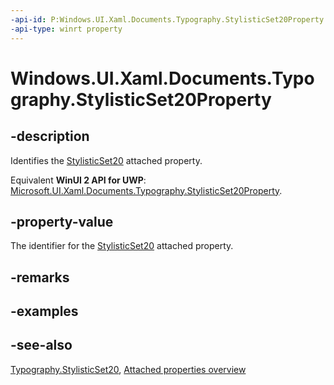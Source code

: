 ```yaml
---
-api-id: P:Windows.UI.Xaml.Documents.Typography.StylisticSet20Property
-api-type: winrt property
---
```


<!-- Property syntax
public Windows.UI.Xaml.DependencyProperty StylisticSet20Property { get; }
-->

# Windows.UI.Xaml.Documents.Typography.StylisticSet20Property

## -description
Identifies the [StylisticSet20](typography_stylisticset20.md) attached property.

Equivalent **WinUI 2 API for UWP**: [Microsoft.UI.Xaml.Documents.Typography.StylisticSet20Property](/windows/winui/api/microsoft.ui.xaml.documents.typography.stylisticset20property).

## -property-value
The identifier for the [StylisticSet20](typography_stylisticset20.md) attached property.

## -remarks

## -examples

## -see-also

[Typography.StylisticSet20](typography_stylisticset20.md), [Attached properties overview](/windows/uwp/xaml-platform/attached-properties-overview)
